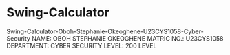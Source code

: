 # Swing-Calculator
Swing-Calculator-Oboh-Stephanie-Okeoghene-U23CYS1058-Cyber-Security
NAME: OBOH STEPHANIE OKEOGHENE
MATRIC NO.: U23CYS1058
DEPARTMENT: CYBER SECURITY
LEVEL: 200 LEVEL
